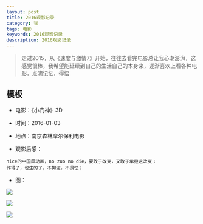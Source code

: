 ```yaml
---
layout: post
title: 2016观影记录
category: 我
tags: 电影
keywords: 2016观影记录
description: 2016观影记录
---
```


> 走过2015，从《速度与激情7》开始，往往去看完电影总让我心潮澎湃，这感觉很棒，我希望能延续到自己的生活自己的本身来，逐渐喜欢上看各种电影，点滴记忆，得悟

## 模板

* 电影：《小门神》3D
* 时间：2016-01-03
* 地点：南京森林摩尔保利电影

* 观影后感：

```
nice的中国风动画，no zuo no die，要敢于改变，又敢于承担这改变；
作得了，也生的了，不拘泥，不畏怯；
```

* 图：

![](http://img3.doubanio.com/view/photo/photo/public/p2299783299.jpg)

![](https://github.com/dingyiming/dingyiming.github.io/blob/master/pics/films/%E5%B0%8F%E9%97%A8%E7%A5%9E3d%E7%94%B5%E5%BD%B1.png?raw=true)

![](https://github.com/dingyiming/dingyiming.github.io/blob/master/pics/films/%E5%B0%8F%E9%97%A8%E7%A5%9E3d.jpg?raw=true)





